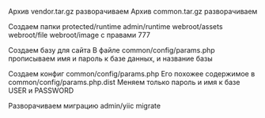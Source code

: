 Архив vendor.tar.gz разворачиваем
Архив common.tar.gz разворачиваем

Создаем папки
protected/runtime admin/runtime webroot/assets webroot/file webroot/image с правами 777


Создаем базу для сайта
В файле common/config/params.php прописываем имя и пароль к базе данных, и название базы

Создаем конфиг common/config/params.php
Его похожее содержимое в common/config/params.php.dist
Меняем только пароль и имя к базе
USER и PASSWORD





Разворачиваем миграцию
admin/yiic migrate
